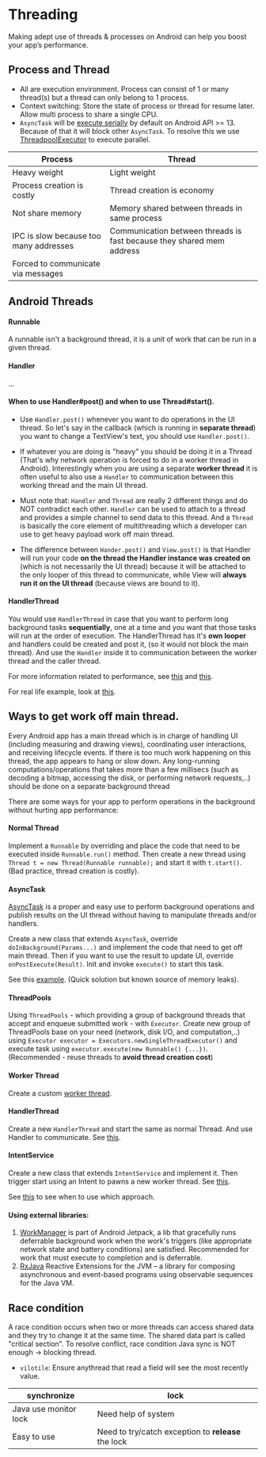 # Threading

Making adept use of threads & processes on Android can help you boost your app’s performance.

## Process and Thread

* All are execution environment. Process can consist of 1 or many thread(s) but a thread can only belong to 1 process.
* Context switching: Store the state of process or thread for resume later. Allow multi process to share a single CPU.
* `AsyncTask` will be [execute serially](https://stackoverflow.com/a/18661403/5282585) by default on Android API >= 13. Because of that it will block other `AsyncTask`. To resolve this we use [ThreadpoolExecutor](https://developer.android.com/reference/java/util/concurrent/ThreadPoolExecutor.html) to execute parallel.

| Process        | Thread          |
| -------------|---------------|
| Heavy weight | Light weight |
| Process creation is costly | Thread creation is economy |
| Not share memory | Memory shared between threads in same process |
| IPC is slow because too many addresses | Communication between threads is fast because they shared mem address |
| Forced to communicate via messages |  |


## Android Threads

#### Runnable

A runnable isn't a background thread, it is a unit of work that can be run in a given thread.

#### Handler

...

#### When to use Handler#post() and when to use Thread#start().

* Use `Handler.post()` whenever you want to do operations in the UI thread. So let's say in the callback (which is running in **separate thread**) you want to change a TextView's text, you should use `Handler.post()`.

* If whatever you are doing is "heavy" you should be doing it in a Thread (That's why network operation is forced to do in a worker thread in Android). Interestingly when you are using a separate **worker thread** it is often useful to also use a `Handler` to communication between this working thread and the main UI thread.

* Must note that: `Handler` and `Thread` are really 2 different things and do NOT contradict each other. `Handler` can be used to attach to a thread and provides a simple channel to send data to this thread. And a `Thread` is basically the core element of multithreading which a developer can use to get heavy payload work off main thread.

* The difference between `Hander.post()` and `View.post()` is that Handler will run your code **on the thread the Handler instance was created on** (which is not necessarily the UI thread) because it will be attached to the only looper of this thread to communicate, while View will **always run it on the UI thread** (because views are bound to it).

#### HandlerThread

You would use `HandlerThread` in case that you want to perform long background tasks **sequentially**, one at a time and you want that those tasks will run at the order of execution. The HandlerThread has it's **own looper** and handlers could be created and post it, (so it would not block the main thread). And use the `Handler` inside it to communication between the worker thread and the caller thread.

For more information related to performance, see [this](https://github.com/nhoxbypass/android-development-patterns-note/blob/master/performance_note.md#season-5-ep-02) and [this](https://github.com/nhoxbypass/android-development-patterns-note/blob/master/performance_note.md#season-5-ep-05).

For real life example, look at [this](https://stackoverflow.com/questions/18149964/best-use-of-handlerthread-over-other-similar-classes).


## Ways to get work off main thread.

Every Android app has a main thread which is in charge of handling UI (including measuring and drawing views), coordinating user interactions, and receiving lifecycle events. If there is too much work happening on this thread, the app appears to hang or slow down. Any long-running computations/operations that takes more than a few millisecs (such as decoding a bitmap, accessing the disk, or performing network requests,..) should be done on a separate background thread

There are some ways for your app to perform operations in the background without hurting app performance:

#### Normal Thread

Implement a `Runnable` by overriding and place the code that need to be executed inside `Runnable.run()` method. Then create a new thread using `Thread t = new Thread(Runnable runnable);` and start it with `t.start()`. (Bad practice, thread creation is costly).

#### AsyncTask

[AsyncTask](https://developer.android.com/reference/android/os/AsyncTask) is a proper and easy use to perform background operations and publish results on the UI thread without having to manipulate threads and/or handlers.

Create a new class that extends `AsyncTask`, override `doInBackground(Params...)` and implement the code that need to get off main thread. Then if you want to use the result to update UI, override `onPostExecute(Result)`. Init and invoke `execute()` to start this task. 
   
See this [example](https://stackoverflow.com/questions/9671546/asynctask-android-example). (Quick solution but known source of memory leaks).

#### ThreadPools

Using `ThreadPools` - which providing a group of background threads that accept and enqueue submitted work -  with `Executor`. Create new group of ThreadPools base on your need (network, disk I/O, and computation,..) using `Executor executor = Executors.newSingleThreadExecutor()` and execute task using `executor.execute(new Runnable() {...})`. (Recommended - reuse threads to **avoid thread creation cost**)

#### Worker Thread

Create a custom [worker thread](https://stackoverflow.com/questions/13235312/what-are-worker-threads-and-what-is-their-role-in-the-reactor-pattern).

#### HandlerThread

Create a new `HandlerThread` and start the same as normal Thread. And use Handler to communicate. See [this](https://stackoverflow.com/questions/25094330/example-communicating-with-handlerthread).

#### IntentService

Create a new class that extends `IntentService` and implement it. Then trigger start using an Intent to pawns a new worker thread. See [this](https://code.tutsplus.com/tutorials/android-fundamentals-intentservice-basics--mobile-6183).

See [this](https://github.com/nhoxbypass/android-development-patterns-note/blob/master/performance_note.md#season-5-ep-01) to see when to use which approach.

#### Using external libraries:  

1. [WorkManager](https://developer.android.com/topic/libraries/architecture/workmanager) is part of Android Jetpack, a lib that gracefully runs deferrable background work when the work's triggers (like appropriate network state and battery conditions) are satisfied. Recommended for work that must execute to completion and is deferrable.
2. [RxJava](https://github.com/ReactiveX/RxJava) Reactive Extensions for the JVM – a library for composing asynchronous and event-based programs using observable sequences for the Java VM.


## Race condition

A race condition occurs when two or more threads can access shared data and they try to change it at the same time. The shared data part is called "critical section".
To resolve conflict, race condition Java sync is NOT enough -> blocking thread.

* `vilotile`: Ensure anythread that read a field will see the most recently value.

| synchronize        | lock          |
| -------------|---------------|
| Java use monitor lock | Need help of system |
| Easy to use | Need to try/catch exception to **release** the lock |
